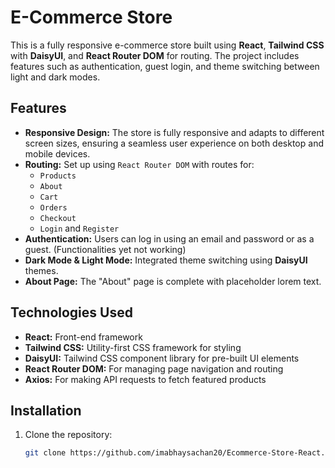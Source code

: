 # E-Commerce Store

This is a fully responsive e-commerce store built using **React**, **Tailwind CSS** with **DaisyUI**, and **React Router DOM** for routing. The project includes features such as authentication, guest login, and theme switching between light and dark modes.

## Features

- **Responsive Design:** The store is fully responsive and adapts to different screen sizes, ensuring a seamless user experience on both desktop and mobile devices.
- **Routing:** Set up using `React Router DOM` with routes for:
  - `Products`
  - `About`
  - `Cart`
  - `Orders`
  - `Checkout`
  - `Login` and `Register`
- **Authentication:** Users can log in using an email and password or as a guest. (Functionalities yet not working)
- **Dark Mode & Light Mode:** Integrated theme switching using **DaisyUI** themes.
- **About Page:** The "About" page is complete with placeholder lorem text.

## Technologies Used

- **React:** Front-end framework
- **Tailwind CSS:** Utility-first CSS framework for styling
- **DaisyUI:** Tailwind CSS component library for pre-built UI elements
- **React Router DOM:** For managing page navigation and routing
- **Axios:** For making API requests to fetch featured products

## Installation

1. Clone the repository:
   ```bash
   git clone https://github.com/imabhaysachan20/Ecommerce-Store-React.git